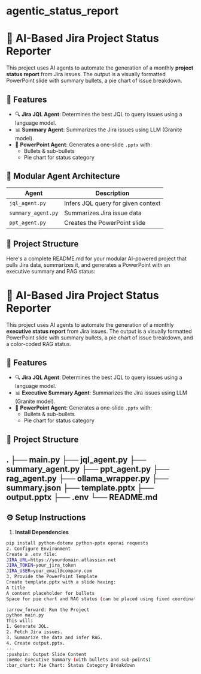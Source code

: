 # agentic_status_report
# :brain: AI-Based Jira Project Status Reporter
This project uses AI agents to automate the generation of a monthly **project status report** from Jira issues. The output is a visually formatted PowerPoint slide with summary bullets, a pie chart of issue breakdown.

## :rocket: Features
- :mag: **Jira JQL Agent**: Determines the best JQL to query issues using a language model.
- :bar_chart: **Summary Agent**: Summarizes the Jira issues using LLM (Granite model).
- :art: **PowerPoint Agent**: Generates a one-slide `.pptx` with:
  - Bullets & sub-bullets
  - Pie chart for status category
    
## :bricks: Modular Agent Architecture
| Agent         | Description                             | 
|---------------|-----------------------------------------|
| `jql_agent.py`       | Infers JQL query for given context| 
| `summary_agent.py`   | Summarizes Jira issue data        |
| `ppt_agent.py`       | Creates the PowerPoint slide      | 

## :open_file_folder: Project Structure
Here's a complete README.md for your modular AI-powered project that pulls Jira data, summarizes it, and generates a PowerPoint with an executive summary and RAG status:
# :brain: AI-Based Jira Project Status Reporter
This project uses AI agents to automate the generation of a monthly **executive status report** from Jira issues. The output is a visually formatted PowerPoint slide with summary bullets, a pie chart of issue breakdown, and a color-coded RAG status.

## :rocket: Features
- :mag: **Jira JQL Agent**: Determines the best JQL to query issues using a language model.
- :bar_chart: **Executive Summary Agent**: Summarizes the Jira issues using LLM (Granite model).
- :art: **PowerPoint Agent**: Generates a one-slide `.pptx` with:
  - Bullets & sub-bullets
  - Pie chart for status category

## :open_file_folder: Project Structure
. ├── main.py ├── jql_agent.py ├── summary_agent.py ├── ppt_agent.py ├── rag_agent.py ├── ollama_wrapper.py ├── summary.json ├── template.pptx ├── output.pptx ├── .env └── README.md
---
## :gear: Setup Instructions
1. **Install Dependencies**
```bash
pip install python-dotenv python-pptx openai requests
2. Configure Environment
Create a .env file:
JIRA_URL=https://yourdomain.atlassian.net
JIRA_TOKEN=your_jira_token
JIRA_USER=your_email@company.com
3. Provide the PowerPoint Template
Create template.pptx with a slide having:
A title
A content placeholder for bullets
Space for pie chart and RAG status (can be placed using fixed coordinates)

:arrow_forward: Run the Project
python main.py
This will:
1. Generate JQL.
2. Fetch Jira issues.
3. Summarize the data and infer RAG.
4. Create output.pptx.
---
:pushpin: Output Slide Content
:memo: Executive Summary (with bullets and sub-points)
:bar_chart: Pie Chart: Status Category Breakdown
